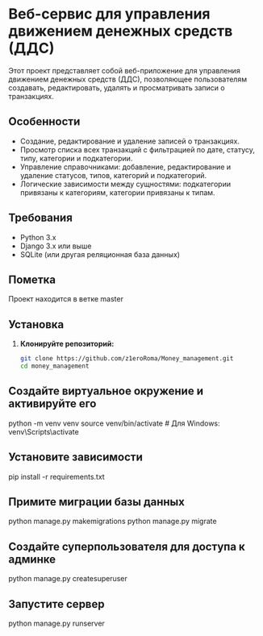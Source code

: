# Веб-сервис для управления движением денежных средств (ДДС)

Этот проект представляет собой веб-приложение для управления движением денежных средств (ДДС), позволяющее пользователям создавать, редактировать, удалять и просматривать записи о транзакциях.

## Особенности

- Создание, редактирование и удаление записей о транзакциях.
- Просмотр списка всех транзакций с фильтрацией по дате, статусу, типу, категории и подкатегории.
- Управление справочниками: добавление, редактирование и удаление статусов, типов, категорий и подкатегорий.
- Логические зависимости между сущностями: подкатегории привязаны к категориям, категории привязаны к типам.

## Требования

- Python 3.x
- Django 3.x или выше
- SQLite (или другая реляционная база данных)

## Пометка

Проект находится в ветке master

## Установка

1. **Клонируйте репозиторий:**

   ```bash
   git clone https://github.com/z1eroRoma/Money_management.git
   cd money_management

## Создайте виртуальное окружение и активируйте его

python -m venv venv
source venv/bin/activate  # Для Windows: venv\Scripts\activate


## Установите зависимости

pip install -r requirements.txt


## Примите миграции базы данных

python manage.py makemigrations
python manage.py migrate


## Создайте суперпользователя для доступа к админке

python manage.py createsuperuser


## Запустите сервер

python manage.py runserver
